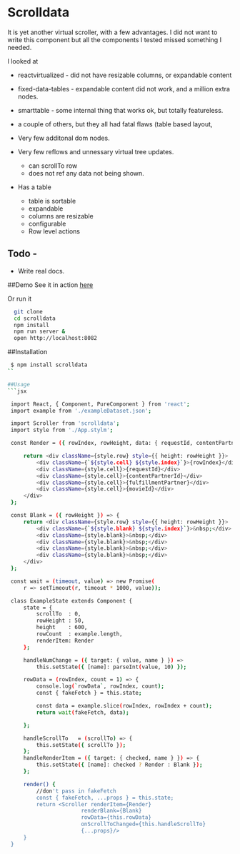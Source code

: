 Scrolldata
===
It is yet another virtual scroller, with a few advantages. I did not want to
write this component but all the components I tested missed something I needed.

I looked at
 * reactvirtualized - did not have resizable columns, or expandable content
 * fixed-data-tables - expandable content did not work, and a million extra nodes.
 * smarttable - some internal thing that works ok, but totally featureless.
 * a couple of others, but they all had fatal flaws (table based layout,


* Very few additonal dom nodes.
* Very few reflows and unnessary virtual tree updates.
  * can scrollTo row
  * does not ref any data not being shown.
* Has a table
  * table is sortable
  * expandable
  * columns are resizable
  * configurable
  * Row level actions


## Todo -
  - Write real docs.



##Demo
See it in action [here](https://jspears.github.io/scrolldata)

Or run it 

```sh
  git clone 
  cd scrolldata
  npm install
  npm run server &
  open http://localhost:8082
```

##Installation
```sh
 $ npm install scrolldata
``

##Usage
```jsx

 import React, { Component, PureComponent } from 'react';
 import example from './exampleDataset.json';

 import Scroller from 'scrolldata';
 import style from './App.stylm';

 const Render = ({ rowIndex, rowHeight, data: { requestId, contentPartnerId, fulfillmentPartner, movieId }, }) => {

     return <div className={style.row} style={{ height: rowHeight }}>
         <div className={`${style.cell} ${style.index}`}>{rowIndex}</div>
         <div className={style.cell}>{requestId}</div>
         <div className={style.cell}>{contentPartnerId}</div>
         <div className={style.cell}>{fulfillmentPartner}</div>
         <div className={style.cell}>{movieId}</div>
     </div>
 };

 const Blank = ({ rowHeight }) => {
     return <div className={style.row} style={{ height: rowHeight }}>
         <div className={`${style.blank} ${style.index}`}>&nbsp;</div>
         <div className={style.blank}>&nbsp;</div>
         <div className={style.blank}>&nbsp;</div>
         <div className={style.blank}>&nbsp;</div>
         <div className={style.blank}>&nbsp;</div>
     </div>
 };

 const wait = (timeout, value) => new Promise(
     r => setTimeout(r, timeout * 1000, value));

 class ExampleState extends Component {
     state = {
         scrollTo  : 0,
         rowHeight : 50,
         height    : 600,
         rowCount  : example.length,
         renderItem: Render
     };

     handleNumChange = ({ target: { value, name } }) =>
         this.setState({ [name]: parseInt(value, 10) });

     rowData = (rowIndex, count = 1) => {
         console.log(`rowData`, rowIndex, count);
         const { fakeFetch } = this.state;

         const data = example.slice(rowIndex, rowIndex + count);
         return wait(fakeFetch, data);

     };

     handleScrollTo   = (scrollTo) => {
         this.setState({ scrollTo });
     };
     handleRenderItem = ({ target: { checked, name } }) => {
         this.setState({ [name]: checked ? Render : Blank });
     };

     render() {
         //don't pass in fakeFetch
         const { fakeFetch, ...props } = this.state;
         return <Scroller renderItem={Render}
                       renderBlank={Blank}
                       rowData={this.rowData}
                       onScrollToChanged={this.handleScrollTo}
                       {...props}/>
     }
 }


  
```
